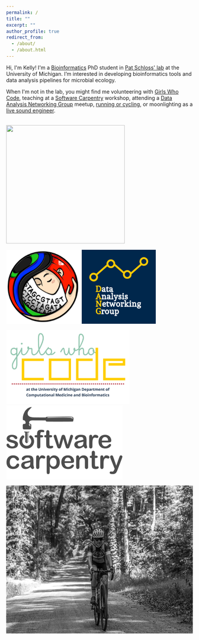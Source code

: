 ```yaml
---
permalink: /
title: ""
excerpt: ""
author_profile: true
redirect_from:
  - /about/
  - /about.html
---
```


Hi, I'm Kelly!
I'm a [Bioinformatics](https://medicine.umich.edu/dept/computational-medicine-bioinformatics) PhD student in
[Pat Schloss' lab](http://www.schlosslab.org/) at the University of Michigan.
I’m interested in developing bioinformatics tools and data analysis pipelines for microbial ecology.

When I'm not in the lab, you might find me volunteering with [Girls Who Code](http://umich.edu/~girlswc/),
teaching at a [Software Carpentry](https://umswc.github.io/) workshop,
attending a [Data Analysis Networking Group](https://um-dang.github.io) meetup,
[running or cycling](http://bit.ly/strava-kelly),
or moonlighting as a [live sound engineer](https://sovacool.dev/latex-cv/sound.pdf).    
&nbsp;

<a href="https://github.com/kelly-sovacool/"><img src="https://raw.githubusercontent.com/kelly-sovacool/meta-repo/master/figures/language_all_bytes_n5.png" height="320" width="320"></a> <a href="http://www.schlosslab.org/">

<img src="/images/logo_mothur.png" height="200" width="200" class="inline"></a> <a href="https://um-dang.github.io"><img src="/images/logo_DANG.png" height="200" width="200" class="inline"></a>

<a href="http://umich.edu/~girlswc/"><img src="/images/logo_GWC-DCMB.png" height="200" width="333" class="inline"></a> <a href="https://umswc.github.io/"><img src="/images/logo_SWC.svg" height="200" width="314" class="inline"></a>

<a href="https://strava.com/athletes/kelly_sovacool"><img src="/images/watermoo.jpg" height="400" width="600" class="inline"></a>
